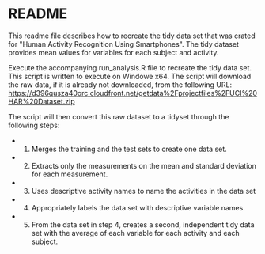 # README

This readme file describes how to recreate the tidy data set that was crated for "Human Activity Recognition Using Smartphones". The tidy dataset provides mean values for variables for each subject and activity.

Execute the accompanying run_analysis.R file to recreate the tidy data set. This script is written to execute on Windowe x64. The script will download the raw data, if it is already not downloaded, from the following URL:
https://d396qusza40orc.cloudfront.net/getdata%2Fprojectfiles%2FUCI%20HAR%20Dataset.zip 

The script will then convert this raw dataset to a tidyset through the following steps:
* 1. Merges the training and the test sets to create one data set.
* 2. Extracts only the measurements on the mean and standard deviation for each measurement. 
* 3. Uses descriptive activity names to name the activities in the data set
* 4. Appropriately labels the data set with descriptive variable names. 
* 5. From the data set in step 4, creates a second, independent tidy data set with the average of each variable for each activity and each subject.
